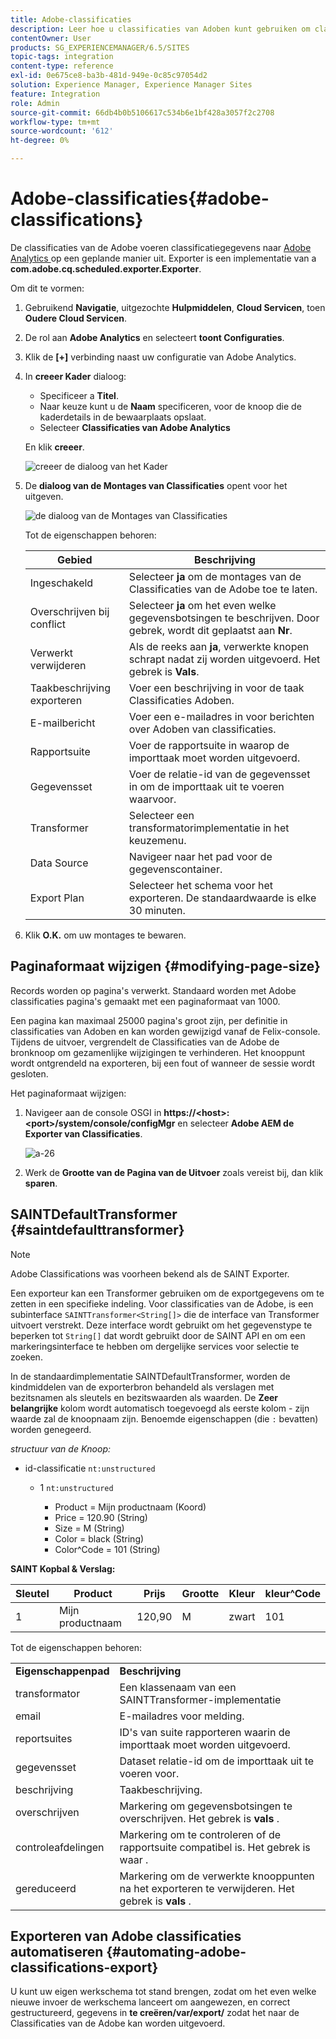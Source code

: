```yaml
---
title: Adobe-classificaties
description: Leer hoe u classificaties van Adoben kunt gebruiken om classificatiegegevens naar Adobe Analytics te exporteren.
contentOwner: User
products: SG_EXPERIENCEMANAGER/6.5/SITES
topic-tags: integration
content-type: reference
exl-id: 0e675ce8-ba3b-481d-949e-0c85c97054d2
solution: Experience Manager, Experience Manager Sites
feature: Integration
role: Admin
source-git-commit: 66db4b0b5106617c534b6e1bf428a3057f2c2708
workflow-type: tm+mt
source-wordcount: '612'
ht-degree: 0%

---
```


# Adobe-classificaties{#adobe-classifications}

De classificaties van de Adobe voeren classificatiegegevens naar [ Adobe Analytics ](/help/sites-administering/adobeanalytics.md) op een geplande manier uit. Exporter is een implementatie van a **com.adobe.cq.scheduled.exporter.Exporter**.

Om dit te vormen:

1. Gebruikend **Navigatie**, uitgezochte **Hulpmiddelen**, **Cloud Servicen**, toen **Oudere Cloud Servicen**.
1. De rol aan **Adobe Analytics** en selecteert **toont Configuraties**.
1. Klik de **[+]** verbinding naast uw configuratie van Adobe Analytics.

1. In **creeer Kader** dialoog:

   * Specificeer a **Titel**.
   * Naar keuze kunt u de **Naam** specificeren, voor de knoop die de kaderdetails in de bewaarplaats opslaat.
   * Selecteer **Classificaties van Adobe Analytics**

   En klik **creeer**.

   ![ creeer de dialoog van het Kader ](assets/aa-25.png)

1. De **dialoog van de Montages van Classificaties** opent voor het uitgeven.

   ![ de dialoog van de Montages van Classificaties ](assets/aa-classifications-settings.png)

   Tot de eigenschappen behoren:

   | **Gebied** | **Beschrijving** |
   |---|---|
   | Ingeschakeld | Selecteer **ja** om de montages van de Classificaties van de Adobe toe te laten. |
   | Overschrijven bij conflict | Selecteer **ja** om het even welke gegevensbotsingen te beschrijven. Door gebrek, wordt dit geplaatst aan **Nr**. |
   | Verwerkt verwijderen | Als de reeks aan **ja**, verwerkte knopen schrapt nadat zij worden uitgevoerd. Het gebrek is **Vals**. |
   | Taakbeschrijving exporteren | Voer een beschrijving in voor de taak Classificaties Adoben. |
   | E-mailbericht | Voer een e-mailadres in voor berichten over Adoben van classificaties. |
   | Rapportsuite | Voer de rapportsuite in waarop de importtaak moet worden uitgevoerd. |
   | Gegevensset | Voer de relatie-id van de gegevensset in om de importtaak uit te voeren waarvoor. |
   | Transformer | Selecteer een transformatorimplementatie in het keuzemenu. |
   | Data Source | Navigeer naar het pad voor de gegevenscontainer. |
   | Export Plan | Selecteer het schema voor het exporteren. De standaardwaarde is elke 30 minuten. |

1. Klik **O.K.** om uw montages te bewaren.

## Paginaformaat wijzigen {#modifying-page-size}

Records worden op pagina&#39;s verwerkt. Standaard worden met Adobe classificaties pagina&#39;s gemaakt met een paginaformaat van 1000.

Een pagina kan maximaal 25000 pagina&#39;s groot zijn, per definitie in classificaties van Adoben en kan worden gewijzigd vanaf de Felix-console. Tijdens de uitvoer, vergrendelt de Classificaties van de Adobe de bronknoop om gezamenlijke wijzigingen te verhinderen. Het knooppunt wordt ontgrendeld na exporteren, bij een fout of wanneer de sessie wordt gesloten.

Het paginaformaat wijzigen:

1. Navigeer aan de console OSGI in **https://&lt;host>:&lt;port>/system/console/configMgr** en selecteer **Adobe AEM de Exporter van Classificaties**.

   ![ a-26 ](assets/aa-26.png)

1. Werk de **Grootte van de Pagina van de Uitvoer** zoals vereist bij, dan klik **sparen**.

## SAINTDefaultTransformer {#saintdefaulttransformer}

>[!NOTE]
>
>Adobe Classifications was voorheen bekend als de SAINT Exporter.

Een exporteur kan een Transformer gebruiken om de exportgegevens om te zetten in een specifieke indeling. Voor classificaties van de Adobe, is een subinterface `SAINTTransformer<String[]>` die de interface van Transformer uitvoert verstrekt. Deze interface wordt gebruikt om het gegevenstype te beperken tot `String[]` dat wordt gebruikt door de SAINT API en om een markeringsinterface te hebben om dergelijke services voor selectie te zoeken.

In de standaardimplementatie SAINTDefaultTransformer, worden de kindmiddelen van de exporterbron behandeld als verslagen met bezitsnamen als sleutels en bezitswaarden als waarden. De **Zeer belangrijke** kolom wordt automatisch toegevoegd als eerste kolom - zijn waarde zal de knoopnaam zijn. Benoemde eigenschappen (die `:` bevatten) worden genegeerd.

*structuur van de Knoop:*

* id-classificatie `nt:unstructured`

   * 1 `nt:unstructured`

      * Product = Mijn productnaam (Koord)
      * Price = 120.90 (String)
      * Size = M (String)
      * Color = black (String)
      * Color^Code = 101 (String)

**SAINT Kopbal &amp; Verslag:**

| **Sleutel** | **Product** | **Prijs** | **Grootte** | **Kleur** | **kleur^Code** |
|---|---|---|---|---|---|
| 1 | Mijn productnaam | 120,90 | M | zwart | 101 |

Tot de eigenschappen behoren:

<table>
 <tbody>
  <tr>
   <td><strong>Eigenschappenpad</strong></td>
   <td><strong>Beschrijving</strong></td>
  </tr>
  <tr>
   <td>transformator</td>
   <td>Een klassenaam van een SAINTTransformer-implementatie</td>
  </tr>
  <tr>
   <td>email</td>
   <td>E-mailadres voor melding.</td>
  </tr>
  <tr>
   <td>reportsuites</td>
   <td>ID's van suite rapporteren waarin de importtaak moet worden uitgevoerd. </td>
  </tr>
  <tr>
   <td>gegevensset</td>
   <td>Dataset relatie-id om de importtaak uit te voeren voor. </td>
  </tr>
  <tr>
   <td>beschrijving</td>
   <td>Taakbeschrijving. <br /> </td>
  </tr>
  <tr>
   <td>overschrijven</td>
   <td>Markering om gegevensbotsingen te overschrijven. Het gebrek is <strong> vals </strong>.</td>
  </tr>
  <tr>
   <td>controleafdelingen</td>
   <td>Markering om te controleren of de rapportsuite compatibel is. Het gebrek is waar <strong> </strong>.</td>
  </tr>
  <tr>
   <td>gereduceerd</td>
   <td>Markering om de verwerkte knooppunten na het exporteren te verwijderen. Het gebrek is <strong> vals </strong>.</td>
  </tr>
 </tbody>
</table>

## Exporteren van Adobe classificaties automatiseren {#automating-adobe-classifications-export}

U kunt uw eigen werkschema tot stand brengen, zodat om het even welke nieuwe invoer de werkschema lanceert om aangewezen, en correct gestructureerd, gegevens in **te creëren/var/export/** zodat het naar de Classificaties van de Adobe kan worden uitgevoerd.
